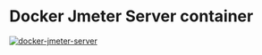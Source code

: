 # Docker Jmeter Server container

[![docker-jmeter-server](https://img.shields.io/badge/spy86-jmeter_server-blue.svg)](https://cloud.docker.com/repository/docker/spy86/jmeter-server) 
